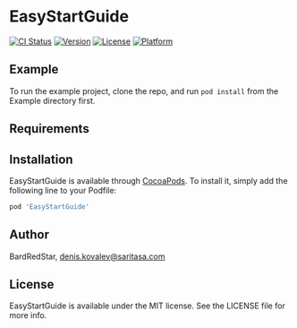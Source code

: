 # EasyStartGuide

[![CI Status](https://img.shields.io/travis/BardRedStar/EasyStartGuide.svg?style=flat)](https://travis-ci.org/BardRedStar/EasyStartGuide)
[![Version](https://img.shields.io/cocoapods/v/EasyStartGuide.svg?style=flat)](https://cocoapods.org/pods/EasyStartGuide)
[![License](https://img.shields.io/cocoapods/l/EasyStartGuide.svg?style=flat)](https://cocoapods.org/pods/EasyStartGuide)
[![Platform](https://img.shields.io/cocoapods/p/EasyStartGuide.svg?style=flat)](https://cocoapods.org/pods/EasyStartGuide)

## Example

To run the example project, clone the repo, and run `pod install` from the Example directory first.

## Requirements

## Installation

EasyStartGuide is available through [CocoaPods](https://cocoapods.org). To install
it, simply add the following line to your Podfile:

```ruby
pod 'EasyStartGuide'
```

## Author

BardRedStar, denis.kovalev@saritasa.com

## License

EasyStartGuide is available under the MIT license. See the LICENSE file for more info.
